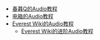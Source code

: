 * [春暮Q的Audio教程](https://wiki.biligame.com/celeste/%E9%9F%B3%E4%B9%90)
* [电箱的Audio教程](https://www.bilibili.com/video/BV19t4y1M7y4)
* [Everest Wiki的Audio教程](https://github.com/EverestAPI/Resources/wiki/Adding-Custom-Audio)
    * [Everest Wiki的进阶Audio教程](https://github.com/EverestAPI/Resources/wiki/Custom-Portraits)
